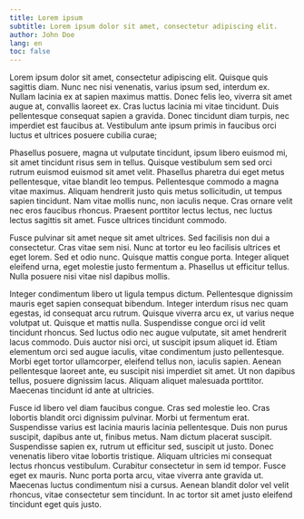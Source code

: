 ```yaml
---
title: Lorem ipsum
subtitle: Lorem ipsum dolor sit amet, consectetur adipiscing elit.
author: John Doe
lang: en
toc: false
---
```





Lorem ipsum dolor sit amet, consectetur adipiscing elit. Quisque quis sagittis diam. Nunc nec nisi venenatis, varius ipsum sed, interdum ex. Nullam lacinia ex at sapien maximus mattis. Donec felis leo, viverra sit amet augue at, convallis laoreet ex. Cras luctus lacinia mi vitae tincidunt. Duis pellentesque consequat sapien a gravida. Donec tincidunt diam turpis, nec imperdiet est faucibus at. Vestibulum ante ipsum primis in faucibus orci luctus et ultrices posuere cubilia curae;

Phasellus posuere, magna ut vulputate tincidunt, ipsum libero euismod mi, sit amet tincidunt risus sem in tellus. Quisque vestibulum sem sed orci rutrum euismod euismod sit amet velit. Phasellus pharetra dui eget metus pellentesque, vitae blandit leo tempus. Pellentesque commodo a magna vitae maximus. Aliquam hendrerit justo quis metus sollicitudin, ut tempus sapien tincidunt. Nam vitae mollis nunc, non iaculis neque. Cras ornare velit nec eros faucibus rhoncus. Praesent porttitor lectus lectus, nec luctus lectus sagittis sit amet. Fusce ultrices tincidunt commodo.

Fusce pulvinar sit amet neque sit amet ultrices. Sed facilisis non dui a consectetur. Cras vitae sem nisi. Nunc at tortor eu leo facilisis ultrices et eget lorem. Sed et odio nunc. Quisque mattis congue porta. Integer aliquet eleifend urna, eget molestie justo fermentum a. Phasellus ut efficitur tellus. Nulla posuere nisi vitae nisl dapibus mollis.

Integer condimentum libero ut ligula tempus dictum. Pellentesque dignissim mauris eget sapien consequat bibendum. Integer interdum risus nec quam egestas, id consequat arcu rutrum. Quisque viverra arcu ex, ut varius neque volutpat ut. Quisque et mattis nulla. Suspendisse congue orci id velit tincidunt rhoncus. Sed luctus odio nec augue vulputate, sit amet hendrerit lacus commodo. Duis auctor nisi orci, ut suscipit ipsum aliquet id. Etiam elementum orci sed augue iaculis, vitae condimentum justo pellentesque. Morbi eget tortor ullamcorper, eleifend tellus non, iaculis sapien. Aenean pellentesque laoreet ante, eu suscipit nisi imperdiet sit amet. Ut non dapibus tellus, posuere dignissim lacus. Aliquam aliquet malesuada porttitor. Maecenas tincidunt id ante at ultricies.

Fusce id libero vel diam faucibus congue. Cras sed molestie leo. Cras lobortis blandit orci dignissim pulvinar. Morbi ut fermentum erat. Suspendisse varius est lacinia mauris lacinia pellentesque. Duis non purus suscipit, dapibus ante ut, finibus metus. Nam dictum placerat suscipit. Suspendisse sapien ex, rutrum ut efficitur sed, suscipit ut justo. Donec venenatis libero vitae lobortis tristique. Aliquam ultricies mi consequat lectus rhoncus vestibulum. Curabitur consectetur in sem id tempor. Fusce eget ex mauris. Nunc porta porta arcu, vitae viverra ante gravida ut. Maecenas luctus condimentum nisi a cursus. Aenean blandit dolor vel velit rhoncus, vitae consectetur sem tincidunt. In ac tortor sit amet justo eleifend tincidunt eget quis justo. 